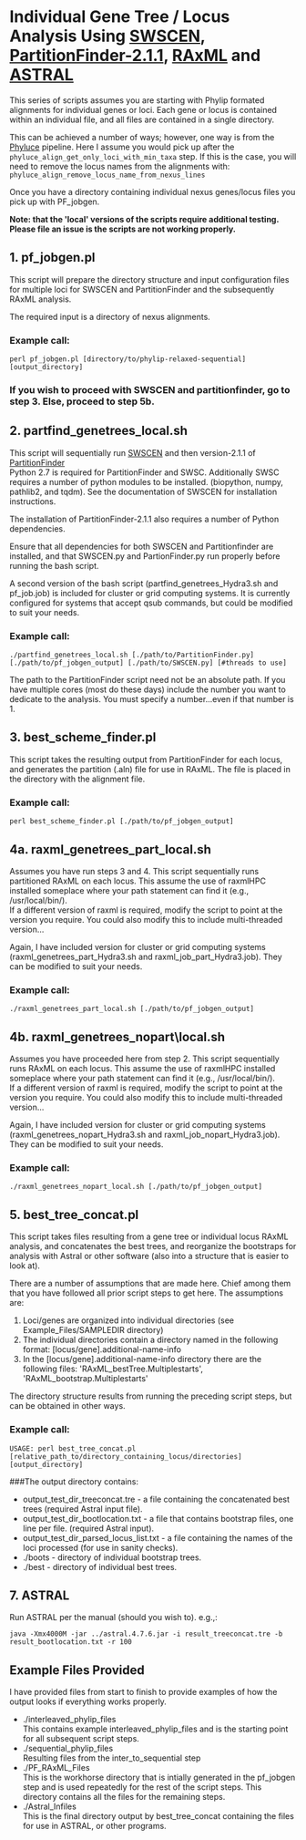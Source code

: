 # Individual Gene Tree / Locus Analysis Using [SWSCEN](https://github.com/Tagliacollo/PFinderUCE-SWSC-EN), [PartitionFinder-2.1.1](https://github.com/brettc/partitionfinder/releases/latest), [RAxML](https://github.com/stamatak/standard-RAxML) and [ASTRAL](https://github.com/smirarab/ASTRAL)

This series of scripts assumes you are starting with Phylip formated alignments for individual genes or loci. Each gene or locus is contained within an individual file, and all files are contained in a single directory.  

This can be achieved a number of ways; however, one way is from the [Phyluce](https://github.com/faircloth-lab/phyluce) pipeline. Here I assume you would pick up after the `phyluce_align_get_only_loci_with_min_taxa` step. If this is the case, you will need to remove the locus names from the alignments with: `phyluce_align_remove_locus_name_from_nexus_lines`
    
Once you have a directory containing individual nexus genes/locus files you pick up with PF_jobgen. 

**Note: that the 'local' versions of the scripts require additional testing. Please file an issue is the scripts are not working properly.**
    
## 1. pf_jobgen.pl

This script will prepare the directory structure and input configuration files for multiple loci for SWSCEN and PartitionFinder and the subsequently RAxML analysis.

The required input is a directory of nexus alignments.  


### Example call: 
    perl pf_jobgen.pl [directory/to/phylip-relaxed-sequential] [output_directory]
    
### If you wish to proceed with SWSCEN and partitionfinder, go to step 3. Else, proceed to step 5b.     

## 2. partfind\_genetrees\_local.sh


This script will sequentially run [SWSCEN](https://github.com/Tagliacollo/PFinderUCE-SWSC-EN) and then version-2.1.1 of [PartitionFinder](https://github.com/brettc/partitionfinder/releases/tag/v2.1.1)  
Python 2.7 is required for PartitionFinder and SWSC. Additionally SWSC requires a number of python modules to be installed. (biopython, numpy, pathlib2, and tqdm). See the documentation of SWSCEN for installation instructions. 

The installation of PartitionFinder-2.1.1 also requires a number of Python dependencies. 

Ensure that all dependencies for both SWSCEN and Partitionfinder are installed, and that SWSCEN.py and PartionFinder.py run properly before running the bash script.  

A second version of the bash script (partfind_genetrees_Hydra3.sh and pf_job.job) is included for cluster or grid computing systems. It is currently configured for systems that accept qsub commands, but could be modified to suit your needs.  

### Example call: 
    ./partfind_genetrees_local.sh [./path/to/PartitionFinder.py] [./path/to/pf_jobgen_output] [./path/to/SWSCEN.py] [#threads to use]
    
The path to the PartitionFinder script need not be an absolute path. If you have multiple cores (most do these days) include the number you want to dedicate to the analysis. You must specify a number...even if that number is 1. 

## 3. best\_scheme\_finder.pl

This script takes the resulting output from PartitionFinder for each locus, and generates the partition (.aln) file for use in RAxML. The file is placed in the directory with the alignment file.  
   
### Example call: 
    perl best_scheme_finder.pl [./path/to/pf_jobgen_output]
    
## 4a. raxml\_genetrees\_part\_local.sh

Assumes you have run steps 3 and 4. This script sequentially runs partitioned RAxML on each locus. This assume the use of raxmlHPC installed someplace where your path statement can find it (e.g., /usr/local/bin/).  
If a different version of raxml is required, modify the script to point at the version you require. You could also modify this to include multi-threaded version...

Again, I have included version for cluster or grid computing systems (raxml\_genetrees\_part\_Hydra3.sh and raxml\_job\_part\_Hydra3.job). They can be modified to suit your needs. 

### Example call: 
    ./raxml_genetrees_part_local.sh [./path/to/pf_jobgen_output]

## 4b. raxml\_genetrees\_nopart\local.sh

Assumes you have proceeded here from step 2. This script sequentially runs RAxML on each locus. This assume the use of raxmlHPC installed someplace where your path statement can find it (e.g., /usr/local/bin/).  
If a different version of raxml is required, modify the script to point at the version you require. You could also modify this to include multi-threaded version...

Again, I have included version for cluster or grid computing systems (raxml\_genetrees\_nopart\_Hydra3.sh and raxml\_job\_nopart\_Hydra3.job). They can be modified to suit your needs. 

### Example call: 
    ./raxml_genetrees_nopart_local.sh [./path/to/pf_jobgen_output]

    
## 5. best\_tree\_concat.pl

This script takes files resulting from a gene tree or individual locus RAxML analysis, and concatenates the best trees, and reorganize the bootstraps for analysis with Astral or other software (also into a structure that is easier to look at).  

There are a number of assumptions that are made here. Chief among them that you have followed all prior script steps to get here. The assumptions are:  

1. Loci/genes are organized into individual directories (see Example_Files/SAMPLEDIR directory)  
2. The individual directories contain a directory named in the following format: [locus/gene].additional-name-info  
3. In the [locus/gene].additional-name-info directory there are the following files: 'RAxML\_bestTree.Multiplestarts', 'RAxML\_bootstrap.Multiplestarts'  

The directory structure results from running the preceding script steps, but can be obtained in other ways.  

### Example call: 
    USAGE: perl best_tree_concat.pl [relative_path_to/directory_containing_locus/directories] [output_directory]  

###The output directory contains:  
* output\_test\_dir\_treeconcat.tre - a file containing the concatenated best trees (required Astral input file).  
* output\_test\_dir\_bootlocation.txt - a file that contains bootstrap files, one line per file. (required Astral input).  
* output\_test\_dir\_parsed\_locus\_list.txt - a file containing the names of the loci processed (for use in sanity checks).  
* ./boots - directory of individual bootstrap trees.  
* ./best - directory of individual best trees.

## 7. ASTRAL

Run ASTRAL per the manual (should you wish to). e.g.,:  

    java -Xmx4000M -jar ../astral.4.7.6.jar -i result_treeconcat.tre -b result_bootlocation.txt -r 100
    
    
## Example Files Provided

I have provided files from start to finish to provide examples of how the output looks if everything works properly. 

* ./interleaved\_phylip\_files  
	This contains example interleaved_phylip_files and is the starting point for all subsequent script steps. 
* ./sequential\_phylip\_files  
	Resulting files from the inter_to_sequential step
* ./PF\_RAxML\_Files  
	This is the workhorse directory that is intially generated in the pf_jobgen step and is used repeatedly for the rest of the script steps. This directory contains all the files for the remaining steps.
* ./Astral_Infiles  
	This is the final directory output by best_tree_concat containing the files for use in ASTRAL, or other programs. 
